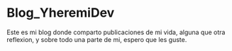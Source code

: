 # Blog_YheremiDev
Este es mi blog donde comparto publicaciones de mi vida, alguna que otra reflexion, y sobre todo una parte de mi, espero que les guste.
